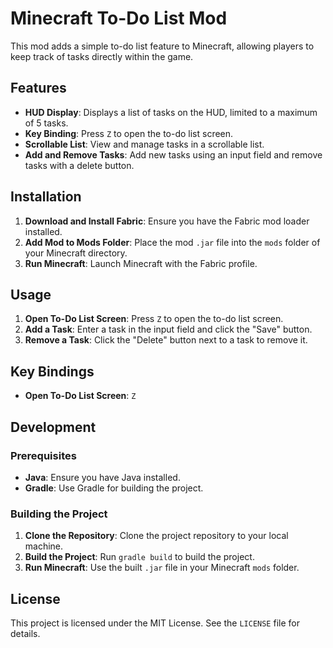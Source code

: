 # Minecraft To-Do List Mod

This mod adds a simple to-do list feature to Minecraft, allowing players to keep track of tasks directly within the game.

## Features

- **HUD Display**: Displays a list of tasks on the HUD, limited to a maximum of 5 tasks.
- **Key Binding**: Press `Z` to open the to-do list screen.
- **Scrollable List**: View and manage tasks in a scrollable list.
- **Add and Remove Tasks**: Add new tasks using an input field and remove tasks with a delete button.

## Installation

1. **Download and Install Fabric**: Ensure you have the Fabric mod loader installed.
2. **Add Mod to Mods Folder**: Place the mod `.jar` file into the `mods` folder of your Minecraft directory.
3. **Run Minecraft**: Launch Minecraft with the Fabric profile.

## Usage

1. **Open To-Do List Screen**: Press `Z` to open the to-do list screen.
2. **Add a Task**: Enter a task in the input field and click the "Save" button.
3. **Remove a Task**: Click the "Delete" button next to a task to remove it.

## Key Bindings

- **Open To-Do List Screen**: `Z`

## Development

### Prerequisites

- **Java**: Ensure you have Java installed.
- **Gradle**: Use Gradle for building the project.

### Building the Project

1. **Clone the Repository**: Clone the project repository to your local machine.
2. **Build the Project**: Run `gradle build` to build the project.
3. **Run Minecraft**: Use the built `.jar` file in your Minecraft `mods` folder.

## License

This project is licensed under the MIT License. See the `LICENSE` file for details.